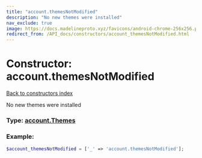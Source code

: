 ```yaml
---
title: "account.themesNotModified"
description: "No new themes were installed"
nav_exclude: true
image: https://docs.madelineproto.xyz/favicons/android-chrome-256x256.png
redirect_from: /API_docs/constructors/account_themesNotModified.html
---
```

# Constructor: account.themesNotModified  
[Back to constructors index](/API_docs/constructors/index.md)



No new themes were installed




### Type: [account.Themes](/API_docs/types/account.Themes.md)


### Example:

```php
$account_themesNotModified = ['_' => 'account.themesNotModified'];
```  
